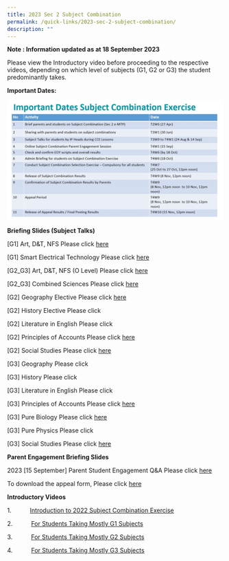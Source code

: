 ```yaml
---
title: 2023 Sec 2 Subject Combination
permalink: /quick-links/2023-sec-2-subject-combination/
description: ""
---
```

**Note : Information updated as at 18 September 2023**

Please view the Introductory video before proceeding to the respective videos, depending on which level of subjects (G1, G2 or G3) the student predominantly takes.

**Important Dates:**


![2023 Important dates for Sec 2 Subject Combination Exercise](/images/important%20dates%20for%20sec%202%20subject%20combination%20exercise%20(picture%20for%20school%20website).JPG)

**Briefing Slides (Subject Talks)**

[G1] Art, D&T, NFS Please click [here](/files/2022%20Sec%202%20Subject%20Combination/g1_art_d&t_nfs_2.pdf)

[G1] Smart Electrical Technology Please click [here](/files/2022%20Sec%202%20Subject%20Combination/g1_smart%20electrical%20technology.pdf)

[G2_G3] Art, D&T, NFS (O Level) Please click [here](/files/2022%20Sec%202%20Subject%20Combination/g2_g3_art_d&t_nfs_only%20o%20level.pdf)

[G2_G3] Combined Sciences Please click [here](/files/2022%20Sec%202%20Subject%20Combination/g2_g3_combined%20sciences.pdf)

[G2] Geography Elective Please click [here](/files/2022%20Sec%202%20Subject%20Combination/g2_geography%20elective.pdf)

[G2] History Elective Please click

[G2] Literature in English Please click

[G2] Principles of Accounts Please click [here](/files/2022%20Sec%202%20Subject%20Combination/g2_principles%20of%20accounts.pdf) 

[G2] Social Studies Please click [here](/files/2022%20Sec%202%20Subject%20Combination/g2%20social%20studies.pdf)

[G3] Geography Please click

[G3] History Please click

[G3] Literature in English Please click

[G3] Principles of Accounts Please click [here](/files/2022%20Sec%202%20Subject%20Combination/g3_principles%20of%20accounts_4.pdf)

[G3] Pure Biology Please click [here](/files/2022%20Sec%202%20Subject%20Combination/g3_pure%20biology.pdf) 

[G3] Pure Physics Please click

[G3] Social Studies Please click [here](/files/2022%20Sec%202%20Subject%20Combination/g3_social%20studies.pdf)






**Parent Engagement Briefing Slides**

2023 [15 September] Parent Student Engagement Q&A Please click [here](/files/2023_15%20sept_%20parent%20student%20engagement%20-%20qna%20on%20subject%20combination_180923.pdf)

To download the appeal form, Please click [here](/files/2022%20Sec%202%20Subject%20Combination/sec%202%20subj%20combination_letter%20of%20appeal.pdf)

**Introductory Videos**



1\.           [Introduction to 2022 Subject Combination Exercise](https://www.loom.com/share/9426d2d03f204064b1d0ee0e052b192e)

2\.           [For Students Taking Mostly G1 Subjects](https://www.loom.com/share/8623a7569900463399807c38c417e8cb?sid=1f8afbd5-6c5a-4e4a-b207-17facaab63f6)

3\.           [For Students Taking Mostly G2 Subjects ](https://www.loom.com/share/f2a29ab112a0457f85f2da3c08ddd682?sid=c6b5a3c9-763a-4adf-b2b3-c85a58f59918)

4\.           [For Students Taking Mostly G3 Subjects](https://www.loom.com/share/cb9e5fe17fcb437db4c0b2a7d8e73df3?sid=eb146cb8-1b77-4d67-8a7a-0fa82fc4b7da)